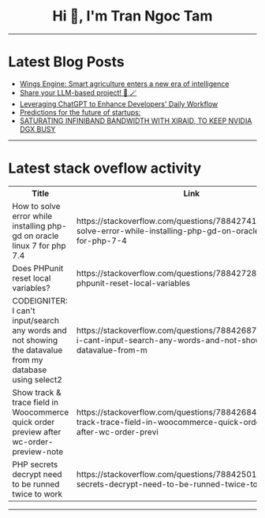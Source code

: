 <h1 align="center">Hi 👋, I'm Tran Ngoc Tam</h1>

---

# Latest Blog Posts 
<!-- BLOG-POST-LIST:START -->
- [Wings Engine: Smart agriculture enters a new era of intelligence](https://dev.to/samuel67/wings-engine-smart-agriculture-enters-a-new-era-of-intelligence-217n)
- [Share your LLM-based project! 🤖 🪄](https://dev.to/latitude/share-your-llm-based-project-37ij)
- [Leveraging ChatGPT to Enhance Developers&#39; Daily Workflow](https://dev.to/mysticcoder/leveraging-chatgpt-to-enhance-developers-daily-workflow-2hi5)
- [Predictions for the future of startups:](https://dev.to/johnrushx/predictions-for-the-future-of-startups-4io1)
- [SATURATING INFINIBAND BANDWIDTH WITH XIRAID, TO KEEP NVIDIA DGX BUSY](https://dev.to/pltnvs/saturating-infiniband-bandwidth-with-xiraid-to-keep-nvidia-dgx-busy-c1g)
<!-- BLOG-POST-LIST:END -->

---

# Latest stack oveflow activity
<table>
  <tr><th>Title</th><th>Link</th></tr>
  <!-- STACKOVERFLOW:START --><tr><td>How to solve error while installing php-gd on oracle linux 7 for php 7.4</td><td>https://stackoverflow.com/questions/78842741/how-to-solve-error-while-installing-php-gd-on-oracle-linux-7-for-php-7-4</td></tr><tr><td>Does PHPunit reset local variables?</td><td>https://stackoverflow.com/questions/78842728/does-phpunit-reset-local-variables</td></tr><tr><td>CODEIGNITER: I can&#39;t input/search any words and not showing the datavalue from my database using select2</td><td>https://stackoverflow.com/questions/78842687/codeigniter-i-cant-input-search-any-words-and-not-showing-the-datavalue-from-m</td></tr><tr><td>Show track &amp; trace field in Woocommerce quick order preview after wc-order-preview-note</td><td>https://stackoverflow.com/questions/78842684/show-track-trace-field-in-woocommerce-quick-order-preview-after-wc-order-previ</td></tr><tr><td>PHP secrets decrypt need to be runned twice to work</td><td>https://stackoverflow.com/questions/78842501/php-secrets-decrypt-need-to-be-runned-twice-to-work</td></tr><!-- STACKOVERFLOW:END -->
</table>

---


